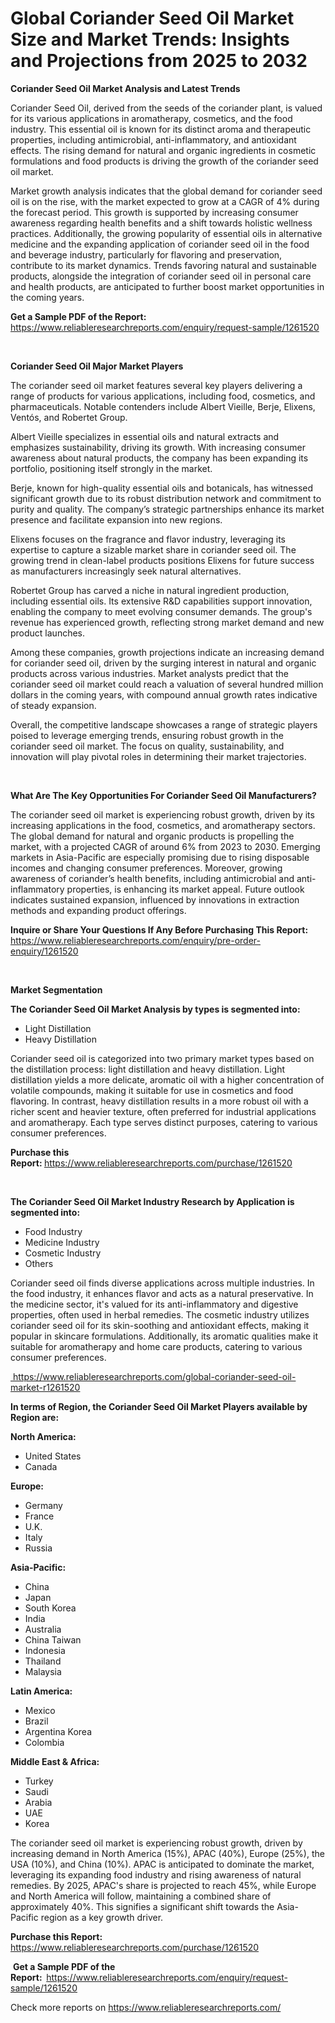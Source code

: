 <p><h1>Global Coriander Seed Oil Market Size and Market Trends: Insights and Projections from 2025 to 2032</h1></p><p><strong>Coriander Seed Oil Market Analysis and Latest Trends</strong></p>
<p><p>Coriander Seed Oil, derived from the seeds of the coriander plant, is valued for its various applications in aromatherapy, cosmetics, and the food industry. This essential oil is known for its distinct aroma and therapeutic properties, including antimicrobial, anti-inflammatory, and antioxidant effects. The rising demand for natural and organic ingredients in cosmetic formulations and food products is driving the growth of the coriander seed oil market.</p><p>Market growth analysis indicates that the global demand for coriander seed oil is on the rise, with the market expected to grow at a CAGR of 4% during the forecast period. This growth is supported by increasing consumer awareness regarding health benefits and a shift towards holistic wellness practices. Additionally, the growing popularity of essential oils in alternative medicine and the expanding application of coriander seed oil in the food and beverage industry, particularly for flavoring and preservation, contribute to its market dynamics. Trends favoring natural and sustainable products, alongside the integration of coriander seed oil in personal care and health products, are anticipated to further boost market opportunities in the coming years.</p></p>
<p><strong>Get a Sample PDF of the Report:&nbsp;</strong> <a href="https://www.reliableresearchreports.com/enquiry/request-sample/1261520?utm_campaign=2251&utm_medium=2&utm_source=Github&utm_content=ia&utm_term=31032025&utm_id=coriander-seed-oil">https://www.reliableresearchreports.com/enquiry/request-sample/1261520</a></p>
<p>&nbsp;</p>
<p><strong>Coriander Seed Oil Major Market Players</strong></p>
<p><p>The coriander seed oil market features several key players delivering a range of products for various applications, including food, cosmetics, and pharmaceuticals. Notable contenders include Albert Vieille, Berje, Elixens, Ventós, and Robertet Group.</p><p>Albert Vieille specializes in essential oils and natural extracts and emphasizes sustainability, driving its growth. With increasing consumer awareness about natural products, the company has been expanding its portfolio, positioning itself strongly in the market.</p><p>Berje, known for high-quality essential oils and botanicals, has witnessed significant growth due to its robust distribution network and commitment to purity and quality. The company’s strategic partnerships enhance its market presence and facilitate expansion into new regions.</p><p>Elixens focuses on the fragrance and flavor industry, leveraging its expertise to capture a sizable market share in coriander seed oil. The growing trend in clean-label products positions Elixens for future success as manufacturers increasingly seek natural alternatives.</p><p>Robertet Group has carved a niche in natural ingredient production, including essential oils. Its extensive R&D capabilities support innovation, enabling the company to meet evolving consumer demands. The group's revenue has experienced growth, reflecting strong market demand and new product launches.</p><p>Among these companies, growth projections indicate an increasing demand for coriander seed oil, driven by the surging interest in natural and organic products across various industries. Market analysts predict that the coriander seed oil market could reach a valuation of several hundred million dollars in the coming years, with compound annual growth rates indicative of steady expansion.</p><p>Overall, the competitive landscape showcases a range of strategic players poised to leverage emerging trends, ensuring robust growth in the coriander seed oil market. The focus on quality, sustainability, and innovation will play pivotal roles in determining their market trajectories.</p></p>
<p>&nbsp;</p>
<p><strong>What Are The Key Opportunities For Coriander Seed Oil Manufacturers?</strong></p>
<p><p>The coriander seed oil market is experiencing robust growth, driven by its increasing applications in the food, cosmetics, and aromatherapy sectors. The global demand for natural and organic products is propelling the market, with a projected CAGR of around 6% from 2023 to 2030. Emerging markets in Asia-Pacific are especially promising due to rising disposable incomes and changing consumer preferences. Moreover, growing awareness of coriander’s health benefits, including antimicrobial and anti-inflammatory properties, is enhancing its market appeal. Future outlook indicates sustained expansion, influenced by innovations in extraction methods and expanding product offerings.</p></p>
<p><strong>Inquire or Share Your Questions If Any Before Purchasing This Report:</strong> <a href="https://www.reliableresearchreports.com/enquiry/pre-order-enquiry/1261520?utm_campaign=2251&utm_medium=2&utm_source=Github&utm_content=ia&utm_term=31032025&utm_id=coriander-seed-oil">https://www.reliableresearchreports.com/enquiry/pre-order-enquiry/1261520</a></p>
<p>&nbsp;</p>
<p><strong>Market Segmentation</strong></p>
<p><strong>The Coriander Seed Oil Market Analysis by types is segmented into:</strong></p>
<p><ul><li>Light Distillation</li><li>Heavy Distillation</li></ul></p>
<p><p>Coriander seed oil is categorized into two primary market types based on the distillation process: light distillation and heavy distillation. Light distillation yields a more delicate, aromatic oil with a higher concentration of volatile compounds, making it suitable for use in cosmetics and food flavoring. In contrast, heavy distillation results in a more robust oil with a richer scent and heavier texture, often preferred for industrial applications and aromatherapy. Each type serves distinct purposes, catering to various consumer preferences.</p></p>
<p><strong>Purchase this Report:&nbsp;</strong><a href="https://www.reliableresearchreports.com/purchase/1261520?utm_campaign=2251&utm_medium=2&utm_source=Github&utm_content=ia&utm_term=31032025&utm_id=coriander-seed-oil">https://www.reliableresearchreports.com/purchase/1261520</a></p>
<p>&nbsp;</p>
<p><strong>The Coriander Seed Oil Market Industry Research by Application is segmented into:</strong></p>
<p><ul><li>Food Industry</li><li>Medicine Industry</li><li>Cosmetic Industry</li><li>Others</li></ul></p>
<p><p>Coriander seed oil finds diverse applications across multiple industries. In the food industry, it enhances flavor and acts as a natural preservative. In the medicine sector, it's valued for its anti-inflammatory and digestive properties, often used in herbal remedies. The cosmetic industry utilizes coriander seed oil for its skin-soothing and antioxidant effects, making it popular in skincare formulations. Additionally, its aromatic qualities make it suitable for aromatherapy and home care products, catering to various consumer preferences.</p></p>
<p><a href="https://www.reliableresearchreports.com/global-coriander-seed-oil-market-r1261520?utm_campaign=2251&utm_medium=2&utm_source=Github&utm_content=ia&utm_term=31032025&utm_id=coriander-seed-oil">&nbsp;https://www.reliableresearchreports.com/global-coriander-seed-oil-market-r1261520</a></p>
<p><strong>In terms of Region, the Coriander Seed Oil Market Players available by Region are:</strong></p>
<p>
    <p> <strong> North America: </strong>
        <ul>
            <li>United States</li>
            <li>Canada</li>
        </ul>
        </p> 
    <p> <strong> Europe: </strong>
        <ul>
            <li>Germany</li>
            <li>France</li>
            <li>U.K.</li>
            <li>Italy</li>
            <li>Russia</li>
        </ul>
        </p> 
    <p> <strong> Asia-Pacific: </strong>
        <ul>
            <li>China</li>
            <li>Japan</li>
            <li>South Korea</li>
            <li>India</li>
            <li>Australia</li>
            <li>China Taiwan</li>
            <li>Indonesia</li>
            <li>Thailand</li>
            <li>Malaysia</li>
        </ul>
        </p> 
    <p> <strong> Latin America: </strong>
        <ul>
            <li>Mexico</li>
            <li>Brazil</li>
            <li>Argentina Korea</li>
            <li>Colombia</li>
        </ul>
        </p> 
    <p> <strong> Middle East & Africa: </strong>
        <ul>
            <li>Turkey</li>
            <li>Saudi</li>
            <li>Arabia</li>
            <li>UAE</li>
            <li>Korea</li>
        </ul>
    </p>
    </p>
<p><p>The coriander seed oil market is experiencing robust growth, driven by increasing demand in North America (15%), APAC (40%), Europe (25%), the USA (10%), and China (10%). APAC is anticipated to dominate the market, leveraging its expanding food industry and rising awareness of natural remedies. By 2025, APAC's share is projected to reach 45%, while Europe and North America will follow, maintaining a combined share of approximately 40%. This signifies a significant shift towards the Asia-Pacific region as a key growth driver.</p></p>
<p><strong>Purchase this Report: </strong><a href="https://www.reliableresearchreports.com/purchase/1261520?utm_campaign=2251&utm_medium=2&utm_source=Github&utm_content=ia&utm_term=31032025&utm_id=coriander-seed-oil">https://www.reliableresearchreports.com/purchase/1261520</a></p>
<p>&nbsp;<strong>Get a Sample PDF of the Report:&nbsp;&nbsp;</strong><a href="https://www.reliableresearchreports.com/enquiry/request-sample/1261520?utm_campaign=2251&utm_medium=2&utm_source=Github&utm_content=ia&utm_term=31032025&utm_id=coriander-seed-oil">https://www.reliableresearchreports.com/enquiry/request-sample/1261520</a></p>
<p><strong></strong></p>
<p>Check more reports on <a href="https://www.reliableresearchreports.com/?utm_campaign=2251&utm_medium=2&utm_source=Github&utm_content=ia&utm_term=31032025&utm_id=coriander-seed-oil">https://www.reliableresearchreports.com/</a></p>